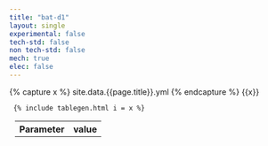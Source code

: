 ```yaml
---
title: "bat-d1"
layout: single
experimental: false
tech-std: false
non tech-std: false
mech: true
elec: false
---
```


{% capture x %}
site.data.{{page.title}}.yml
{% endcapture %}
{{x}}

<table style = "margin-left:10px">
  <tr>
    <th> Parameter </th>
    <th> value </th>
  </tr>
  <tr>
     
     {% include tablegen.html i = x %} 
  </tr>
</table>
